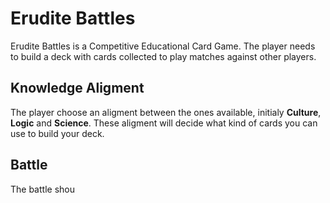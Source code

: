 # Erudite Battles

Erudite Battles is a Competitive Educational Card Game.  The player needs to build a deck with cards collected to play matches against other players.

## Knowledge Aligment

The player choose an aligment between the ones available, initialy **Culture**, **Logic** and **Science**. These aligment will decide what kind of cards you can use to build your deck.

## Battle

The battle shou                           
